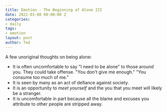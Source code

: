 ```yaml
---
title: Emotion - The Beginning of Alone III
date: 2021-03-08 00:00:00 Z
categories:
- daily
tags:
- emotion 
layout: post
author: Ted
---
```


A few unoriginal thoughts on being alone:

- It is often uncomfortable to say "I need to be alone" to those around you. They could take offense. "You don't give me enough." "You consume too much of me."
- It is seen by many as an act of defiance against society.
- It is an opportunity to _meet yourself_ and the you that you meet will likely be a stranger.
- It is uncomfortable in part because all the blame and excuses you attribute to other people are stripped away. 
